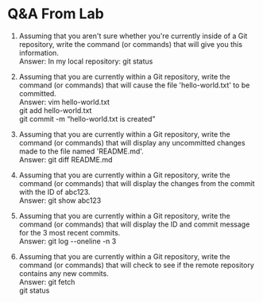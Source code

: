 # Q&A From Lab

1.	Assuming that you aren't sure whether you're currently inside of a Git repository, write the command (or commands) that will give you this information.  
Answer: In my local repository: git status

2.	Assuming that you are currently within a Git repository, write the command (or commands) that will cause the file 'hello-world.txt' to be committed.  
Answer: vim hello-world.txt  
	git add hello-world.txt   
git commit -m “hello-world.txt is created”

3.	Assuming that you are currently within a Git repository, write the command (or commands) that will display any uncommitted changes made to the file named 'README.md'.  
Answer:  git diff README.md

4.	Assuming that you are currently within a Git repository, write the command (or commands) that will display the changes from the commit with the ID of abc123.  
Answer: git show abc123

5.	Assuming that you are currently within a Git repository, write the command (or commands) that will display the ID and commit message for the 3 most recent commits.  
Answer: git log --oneline -n 3

6.	Assuming that you are currently within a Git repository, write the command (or commands) that will check to see if the remote repository contains any new commits.  
Answer: git fetch  
	  git status  


